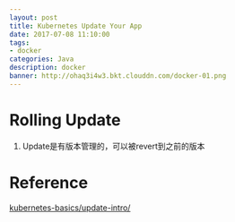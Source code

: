 ```yaml
---
layout: post
title: Kubernetes Update Your App
date: 2017-07-08 11:10:00
tags:
- docker
categories: Java
description: docker
banner: http://ohaq3i4w3.bkt.clouddn.com/docker-01.png
---
```



# Rolling Update
1. Update是有版本管理的，可以被revert到之前的版本








# Reference
[kubernetes-basics/update-intro/](https://kubernetes.io/docs/tutorials/kubernetes-basics/update-intro/)
